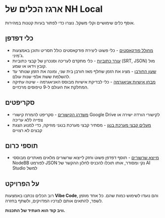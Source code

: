 # ארגז הכלים של NH Local

אוסף כלים שימושיים וקלי משקל. נוצרו כדי לפתור בעיות קטנות במהירות.

## כלי דפדפן

-   [מחולל פודקאסטים](tools/podcast_generator.html) - כלי פשוט ליצירת פודקאסטים כולל תסריט ותוכן באמצעות ג'מיני.
-   [עורך כתוביות](tools/subtitle_editor.html) - כלי מתקדם לעריכה וסנכרון של קבצי כתוביות (SRT, JSON) מול קובץ וידאו או שמע.
-   [שעון החורבן](tools/hurban_clock.html) - מציג את הזמן שחלף מאז חורבן בית שני, ומונה את הזמן שנותר עד להשלמת ששת אלפי שנות עולם.
-   [מבחן אישיות אניאגרמה](tools/the_enneagram.html) - כלי לבדיקת אישיות מבוסס האניאגרמה - שיטה עתיקה המחלקת את העולם ל-9 טיפוסים מרכזיים.

## סקריפטים

-   [משדרג הקישורים](scripts/משדרג-הקישורים-1.0.bat) - סקריפט להמרת קישורי Google Drive לקישורי הורדה ישירה או צפייה ללא עריכה
-   [מעלים קבצי מערכת בנגן](scripts/מעלים-קבצי-מערכת-בנגן-2.0.bat) - מסתיר קבצי מערכת בנגני מוזיקה, כדי למנוע הצגת קבצים לא רצויים

## תוספי כרום

-   [מייצא שרשורים](extensions/nodebb-thread-exporter/) - תוסף דפדפן פשוט וחזק לייצוא שרשורים מלאים מאתרים מבוססי NodeBB לפורמט JSON נקי ומסודר, אותו תוכלו להכניס לחלון ההקשר של AI Studio למשל

## על הפרויקט

רוב הכלים נכתבו באמצעות **Vibe Code**, והם נועדו לשימוש כמות שהם.
כל אחד מוזמן לשפר, להתאים אותם לצרכיו המדויקים, ולשתף בחזרה.

**וויב קוד הוא העתיד של התכנות.**